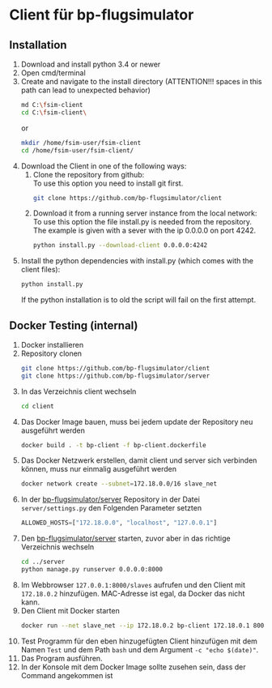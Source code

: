 # Client für bp-flugsimulator

## Installation
1. Download and install python 3.4 or newer
1. Open cmd/terminal
1.  Create and navigate to the install directory (ATTENTION!!! spaces in this path can lead to unexpected behavior)
    ```sh
    md C:\fsim-client
    cd C:\fsim-client\
    ```
    or
    ```sh
    mkdir /home/fsim-user/fsim-client
    cd /home/fsim-user/fsim-client/
    ```
1. Download the Client in one of the following ways:
    1.  Clone the repository from github:  
        To use this option you need to install git first.
        ```sh
        git clone https://github.com/bp-flugsimulator/client
        ```
    1.  Download it from a running server instance from the local network:  
       To use this option the file install.py is needed from the repository.
       The example is given with a sever with the ip 0.0.0.0 on port 4242.
        ```sh
        python install.py --download-client 0.0.0.0:4242
        ```
1. Install the python dependencies with install.py (which comes with the client files):
    ```sh
    python install.py
    ```
    If the python installation is to old the script will fail on the first attempt.



## Docker Testing (internal)
1. Docker installieren
1. Repository clonen
    ```sh
    git clone https://github.com/bp-flugsimulator/client
    git clone https://github.com/bp-flugsimulator/server
    ```
1. In das Verzeichnis client wechseln
    ```sh
    cd client
    ```
1. Das Docker Image bauen, muss bei jedem update der Repository neu ausgeführt werden
    ```sh
    docker build . -t bp-client -f bp-client.dockerfile
    ```
1. Das Docker Netzwerk erstellen, damit client und server sich verbinden können, muss nur einmalig ausgeführt werden
    ```sh
    docker network create --subnet=172.18.0.0/16 slave_net
    ```
1. In der [bp-flugsimulator/server](https://github.com/bp-flugsimulator/server) Repository in der Datei `server/settings.py` den Folgenden Parameter setzten
    ```py
    ALLOWED_HOSTS=["172.18.0.0", "localhost", "127.0.0.1"]
    ```
1. Den [bp-flugsimulator/server](https://github.com/bp-flugsimulator/server) starten, zuvor aber in das richtige Verzeichnis wechseln
    ```sh
    cd ../server
    python manage.py runserver 0.0.0.0:8000
    ```
1. Im Webbrowser `127.0.0.1:8000/slaves` aufrufen und den Client mit `172.18.0.2` hinzufügen. MAC-Adresse ist egal, da Docker das nicht kann.
1. Den Client mit Docker starten
    ```sh
    docker run --net slave_net --ip 172.18.0.2 bp-client 172.18.0.1 8000
    ```
1. Test Programm für den eben hinzugefügten Client hinzufügen mit dem Namen `Test` und dem Path `bash` und dem Argument `-c "echo $(date)"`.
1. Das Program ausführen.
1. In der Konsole mit dem Docker Image sollte zusehen sein, dass der Command angekommen ist
